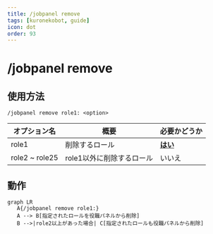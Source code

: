 ```yaml
---
title: /jobpanel remove
tags: [kuronekobot, guide]
icon: dot
order: 93
---
```


# /jobpanel remove
## 使用方法
```
/jobpanel remove role1: <option> 
```

オプション名 | 概要 | 必要かどうか
-- | -- | --
role1 | 削除するロール | **<u>はい</u>**
role2 ~ role25 | role1以外に削除するロール | いいえ

## 動作
```mermaid
graph LR
   A{/jobpanel remove role1:}
   A --> B[指定されたロールを役職パネルから削除]
   B -->|role2以上があった場合| C[指定されたロールも役職パネルから削除]
```
